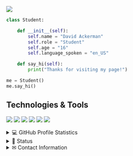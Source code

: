 ![](https://media.discordapp.net/attachments/961004017843069018/979920572123349022/NewBanner.png?width=1441&height=324)
<br>
```python
class Student:

    def __init__(self):
        self.name = "David Ackerman"
        self.role = "Student"
        self.age = "16"
        self.language_spoken = "en_US"

    def say_hi(self):
        print("Thanks for visiting my page!")

me = Student()
me.say_hi()
```


## Technologies & Tools

![](https://img.shields.io/badge/Editor-VS_Code-informational?style=flat&logo=visual-studio-code&logoColor=white&color=6aa6f8)
![](https://img.shields.io/badge/Editor-Glitch-informational?style=flat&logo=glitch&logoColor=white&color=6aa6f8)
![](https://img.shields.io/badge/Code-Python-informational?style=flat&logo=python&logoColor=white&color=6aa6f8)
![](https://img.shields.io/badge/Code-JavaScript-informational?style=flat&logo=javascript&logoColor=white&color=6aa6f8)
![](https://img.shields.io/badge/Code-HTML_and_CSS-informational?style=flat&logo=html&logoColor=white&color=6aa6f8)
![](https://img.shields.io/badge/Code-Java-informational?style=flat&logo=java&logoColor=white&color=6aa6f8)

<details> 
  <summary>💻 GitHub Profile Statistics</summary>
  <br/>
    <img alt="GirattleGFX's Github Stats" src="https://denvercoder1-github-readme-stats.vercel.app/api/?username=GirattleGFX&show_icons=true&count_private=true&theme=react&hide_border=true&bg_color=00000000&title_color=F85D7F&icon_color=F8D866" height="192px"/></a>
  <img alt="GirattleGFX's Top Languages" src="https://github-readme-stats.vercel.app/api/top-langs/?username=GirattleGFX&langs_count=8&layout=compact&theme=react&hide_border=true&bg_color=00000000&title_color=F85D7F&icon_color=F8D866&hide=Jupyter%20Notebook" height="192px"/></a>
  <br/>
  <b>Note:</b> Top languages is only a metric of the languages my public code consists of and doesn't reflect experience or skill level.
</details>


<details> 
  <summary>📄 Status</summary>
    <br>
    <a href="https://discord.com/users/650060151230955573"><img alt="Discord Status" src="https://lanyard.cnrad.dev/api/650060151230955573?theme=dark&bg=00000000&animated=false&hideDiscrim=true&borderRadius=30px&idleMessage=Probably%20doing%20something%20else..."></a>
    <br>
</details>

<details>
  <summary>✉ Contact Information</summary>
   <br>
    <table>
    <tr><th colspan="2"><b>Contact Me</b></th></tr>
        <tr><td><b>E-Mail</b></td><td><b><a href="mailto:david.ackerman2006@gmail.com">david.ackerman2006@gmail.com</a></b></td></tr>
        <tr><td><b>Discord</b></td><td><b><a href="https://discord.com/users/650060151230955573">@GirattleGFX#8924</a></b></td></tr>
        <tr><td><b>Twitter</b></td><td><b><a href="https://twitter.com/GirattleGFX">@GirattleGFX</a></b></td></tr>
        <tr><td><b>Linked In</b></td><td><b><a href="https://www.linkedin.com/in/david-ackerman-857792206/">u/David Ackerman</a></b></td></tr>
    </table>
    Want to buy me a coffee? Go ahead! https://buymeacoffee.com/girattle
    </div>
   <br>
</details>

<!-- ![Hits](https://hits.link/hits?url=https://github.com/GirattleGFX&label=views&bgRight=ff69b4) -->
